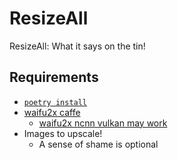 # ResizeAll
ResizeAll: What it says on the tin!

## Requirements

- [`poetry install`](https://python-poetry.org/)
- [waifu2x caffe](https://github.com/lltcggie/waifu2x-caffe)
  - [waifu2x ncnn vulkan may work](https://github.com/nihui/waifu2x-ncnn-vulkan)
- Images to upscale!
  - A sense of shame is optional
